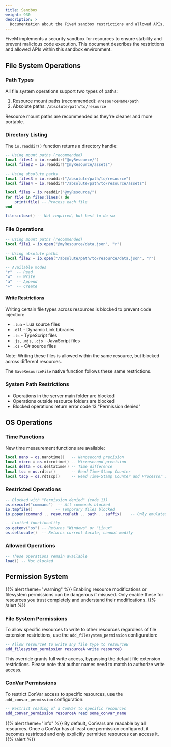 ```yaml
---
title: Sandbox
weight: 930
description: >
  Documentation about the FiveM sandbox restrictions and allowed APIs.
---
```


FiveM implements a security sandbox for resources to ensure stability and prevent malicious code execution. This document describes the restrictions and allowed APIs within this sandbox environment.

## File System Operations

### Path Types
All file system operations support two types of paths:
1. Resource mount paths (recommended): `@resourceName/path`
2. Absolute paths: `/absolute/path/to/resource`

Resource mount paths are recommended as they're cleaner and more portable.

### Directory Listing
The `io.readdir()` function returns a directory handle:

```lua
-- Using mount paths (recommended)
local files1 = io.readdir("@myResource/")
local files2 = io.readdir("@myResource/assets")

-- Using absolute paths
local files3 = io.readdir("/absolute/path/to/resource")
local files4 = io.readdir("/absolute/path/to/resource/assets")
```

```lua
local files = io.readdir("@myResource/")
for file in files:lines() do
    print(file) -- Process each file
end

files:close() -- Not required, but best to do so
```

### File Operations
```lua
-- Using mount paths (recommended)
local file1 = io.open("@myResource/data.json", "r")

-- Using absolute paths
local file2 = io.open("/absolute/path/to/resource/data.json", "r")

-- Available modes
"r"  -- Read
"w"  -- Write
"a"  -- Append
"+"  -- Create
```

#### Write Restrictions
Writing certain file types across resources is blocked to prevent code injection:
- `.lua` - Lua source files
- `.dll` - Dynamic Link Libraries
- `.ts` - TypeScript files
- `.js`, `.mjs`, `.cjs` - JavaScript files
- `.cs` - C# source files

Note: Writing these files is allowed within the same resource, but blocked across different resources.

The `SaveResourceFile` native function follows these same restrictions.

### System Path Restrictions
- Operations in the server main folder are blocked
- Operations outside resource folders are blocked
- Blocked operations return error code 13 "Permission denied"

## OS Operations

### Time Functions
New time measurement functions are available:
```lua
local nano = os.nanotime()   -- Nanosecond precision
local micro = os.microtime() -- Microsecond precision
local delta = os.deltatime() -- Time difference
local tsc = os.rdtsc()       -- Read Time-Stamp Counter
local tscp = os.rdtscp()     -- Read Time-Stamp Counter and Processor ID
```

### Restricted Operations
```lua
-- Blocked with "Permission denied" (code 13)
os.execute("command")  -- All commands blocked
io.tmpfile()          -- Temporary files blocked
io.popen(command .. resourcePath .. path .. suffix)    -- Only emulated 'ls' and 'dir' allowed

-- Limited functionality
os.getenv("os") -- Returns "Windows" or "Linux"
os.setlocale()  -- Returns current locale, cannot modify
```

### Allowed Operations
```lua
-- These operations remain available
load() -- Not blocked
```

## Permission System
{{% alert theme="warning" %}}
Enabling resource modifications or filesystem permissions can be dangerous if misused. Only enable these for resources you trust completely and understand their modifications.
{{% /alert %}}

### File System Permissions
To allow specific resources to write to other resources regardless of file extension restrictions, use the `add_filesystem_permission` configuration:

```lua
-- Allow resourceA to write any file type to resourceB
add_filesystem_permission resourceA write resourceB
```

This override grants full write access, bypassing the default file extension restrictions. Please note that author names need to match to authorize write access.

### ConVar Permissions
To restrict ConVar access to specific resources, use the `add_convar_permission` configuration:

```lua
-- Restrict reading of a ConVar to specific resources
add_convar_permission resourceA read some_convar_name
```

{{% alert theme="info" %}}
By default, ConVars are readable by all resources. Once a ConVar has at least one permission configured, it becomes restricted and only explicitly permitted resources can access it.
{{% /alert %}}

